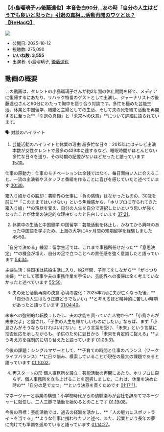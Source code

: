 ### [【小島瑠璃子vs後藤達也】本音告白90分...あの時「自分の人生はどうでも良いと思った」引退の真相...活動再開のワケとは？【ReHacQ】](https://www.youtube.com/watch?v=7OV9nNLaKCg)
[![](https://img.youtube.com/vi/7OV9nNLaKCg/sddefault.jpg)](https://www.youtube.com/watch?v=7OV9nNLaKCg)
-   公開日: 2025-10-12
-   視聴数: 275,090
-   **いいね数: 3,555**
-   出演者: 小島瑠璃子, [後藤達也](/rehacq_fan/people/後藤達也 "wikilink")


## 動画の概要

この動画は、タレントの小島瑠璃子さんが約2年間の休止期間を経て、メディアに復帰するにあたり、リハック特番のゲストとして出演し、ジャーナリストの後藤達也さんと90分にわたって胸中を語り合う対談です。多忙を極めた芸能生活、休業と中国留学、結婚と主婦としての生活、そして夫の死を経て活動を再開するに至った**「引退の真相」と「未来への決意」**について詳細に語られています。

🗣️ 対談のハイライト
1. 芸能活動のハイライトと休業の理由
超多忙な日々：2015年にはテレビ出演本数が女性タレントで最多の429本に達するなど、睡眠時間がほとんどない多忙な日々を送り、その時期の記憶がないほどだったと語っています [15:10](https://www.youtube.com/watch?v=7OV9nNLaKCg&t=910s)。

仕事の原動力：仕事のモチベーションは金銭ではなく、毎日面白い人に会えること、一流の出演者やスタッフと番組を作ることに喜びを感じていたと述べています [30:30](https://www.youtube.com/watch?v=7OV9nNLaKCg&t=1830s)。

箱入り娘からの脱却：芸能界の仕事に「負の感情」はなかったものの、30歳を前に**「このままではいけない」という焦燥感から、「ホリプロに守られてきた箱入り娘」**の現状を変え、自分の人生を自分で選択したいという思いが強くなったことが休業の決定的な理由だったと告白しています [37:21](https://www.youtube.com/watch?v=7OV9nNLaKCg&t=2241s)。

2. 休業中の生活と中国留学
中国留学：芸能活動を休止し、かねてから興味のあった中国語を学ぶため、上海の大学に4ヶ月間の短期留学を経験しました [45:50](https://www.youtube.com/watch?v=7OV9nNLaKCg&t=2750s)。

「自分で決める」練習：留学生活では、これまで事務所任せだった**「意思決定」**の機会が増え、自分の足で立つことへの責任感を強く意識したと語っています [54:34](https://www.youtube.com/watch?v=7OV9nNLaKCg&t=3274s)。

主婦生活：帰国後は結婚生活に入り、約2年間、子育てをしながら**「がっつり主婦」**として家事や夫の事務作業を手伝い、芸能界への復帰は全く考えていなかったと述べています [55:50](https://www.youtube.com/watch?v=7OV9nNLaKCg&t=3350s)。

3. 夫の死と活動再開の決意
心境の変化：2025年2月に夫が亡くなった後、**「自分の人生はもう正直どうでもいい」**と考えるほど精神的に苦しい時期があったと語っています [01:04:40](https://www.youtube.com/watch?v=7OV9nNLaKCg&t=3880s)。

未来への強制的な転換：しかし、夫の才能を買っていた人物から**「小島さんが未来だよ」と諭され、「子供の人生を輝かしいものにしたい」ならば、まず「小島さんがそうならなければいけない」という言葉を受け、「未来」という言葉に拒否反応を示しながらも、子供のために翌日から「未来を肯定的に捉える」**よう考え方を強制的に切り替えたと語っています [01:08:31](https://www.youtube.com/watch?v=7OV9nNLaKCg&t=4111s)。

今後の課題：シングルマザーとして、**子育ての時間と仕事のバランス（ワークライフバランス）**に日々悩み、模索していることが現在の最大の課題であると語っています [01:10:02](https://www.youtube.com/watch?v=7OV9nNLaKCg&t=4202s)。

4. 再スタートの形
個人事務所を設立：芸能活動の再開にあたり、ホリプロに戻らず、個人事務所を立ち上げることを選択しました。これは、休業を決めた時の**「自分の足で立つ」**という決意を貫くためです [01:17:11](https://www.youtube.com/watch?v=7OV9nNLaKCg&t=4631s)。

マネージャーと事業の構想：小学校時代からの幼馴染みが会社を辞めてマネージャーに就任し、二人三脚で活動を始めるとのことです [01:19:08](https://www.youtube.com/watch?v=7OV9nNLaKCg&t=4748s)。

今後の目標：芸能活動では、過去の経験を活かし、**「人の魅力にスポットライトを当てる」**ような仕事に携わりたいと述べ、また、起業という長年の夢に向けても準備を進めていると語っています [01:14:27](https://www.youtube.com/watch?v=7OV9nNLaKCg&t=4467s)。
